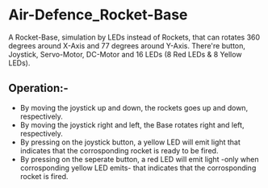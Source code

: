 # Air-Defence_Rocket-Base
 A Rocket-Base, simulation by LEDs instead of Rockets, that can rotates 360 degrees  around X-Axis and 77 degrees around Y-Axis. There're button, Joystick, Servo-Motor,  DC-Motor and 16 LEDs (8 Red LEDs & 8 Yellow LEDs).
## Operation:-
- By moving the joystick up and down, the rockets goes up and down, respectively.
- By moving the joystick right and left, the Base rotates right and left, respectively.
- By pressing on the joystick button, a yellow LED will emit light that indicates that the corrosponding rocket is ready to be fired.
- By pressing on the seperate button, a red LED will emit light -only when corrosponding yellow LED emits- that indicates that the corrosponding rocket is fired.
